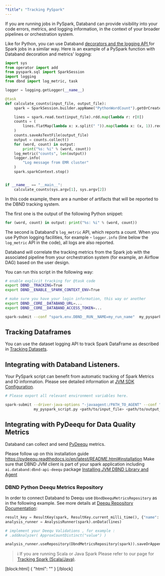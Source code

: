 ```yaml
---
"title": "Tracking PySpark"
---
```

If you are running jobs in PySpark, Databand can provide visibility into your code errors, metrics, and logging information, in the context of your broader pipelines or orchestration system.

Like for Python, you can use Databand [decorators and the logging API ](doc:python) for Spark jobs in a similar way. Here is an example of a PySpark function with Databand decoration and metrics' logging:

```python
import sys
from operator import add
from pyspark.sql import SparkSession
import logging
from dbnd import log_metric, task

logger = logging.getLogger(__name__)

@task
def calculate_counts(input_file, output_file):
    spark = SparkSession.builder.appName("PythonWordCount").getOrCreate()

    lines = spark.read.text(input_file).rdd.map(lambda r: r[0])
    counts = (
        lines.flatMap(lambda x: x.split(" ")).map(lambda x: (x, 1)).reduceByKey(add)
    )
    counts.saveAsTextFile(output_file)
    output = counts.collect()
    for (word, count) in output:
        print("%s: %i" % (word, count))
    log_metric("counts", len(output))
    logger.info(
        "Log message from EMR cluster"
    )
    spark.sparkContext.stop()


if __name__ == "__main__":
    calculate_counts(sys.argv[1], sys.argv[2])
```

In this code example, there are a number of artifacts that will be reported to the DBND tracking system.

The first one is the output of the following Python snippet:


```python
for (word, count) in output: print("%s: %i" % (word, count))
```

The second is Databand's `log_metric` API, which reports a count. When you use Python logging facilities, for example - `logger.info` (line below the `log_metric` API in the code), all logs are also reported.

Databand will correlate the tracking metrics from the Spark job with the associated pipeline from your orchestration system (for example, an Airflow DAG) based on the user design.

You can run this script in the following way:
``` bash
# enable explicit tracking for @task code
export DBND__TRACKING=True
export DBND__ENABLE__SPARK_CONTEXT_ENV=True

# make sure you have your login information, this way or another
export DBND__CORE__DATABAND_URL=...
export DBND__CORE__DATABAND_ACCESS_TOKEN=...

spark-submit --conf "spark.env.DBND__RUN__NAME=my_run_name"  my_pyspark_script.py <path/to/input_file> <path/to/output_file>
```

## Tracking Dataframes
You can use the dataset logging API to track Spark DataFrame as described in [Tracking Datasets](doc:tracking-python-datasets).


## Integrating with Databand Listeners.
Your PySpark script can benefit from automatic tracking of Spark Metrics and IO information. Please see detailed information at [JVM SDK Configuration](doc:jvm-sdk-configuration).

``` bash
# Please export all relevant environment variables here.

spark-submit --driver-java-options "-javaagent:/PATH_TO_AGENT" --conf "spark.sql.queryExecutionListeners=ai.databand.spark.DbndSparkQueryExecutionListener"  \
             my_pyspark_script.py <path/to/input_file> <path/to/output_file>
```


## Integrating with PyDeequ for Data Quality Metrics
Databand can collect and send [PyDeequ](https://github.com/awslabs/python-deequ/) metrics.

Please follow up on this installation guide https://pydeequ.readthedocs.io/en/latest/README.html#installation
Make sure that DBND JVM client is part of your spark application including `ai.databand:dbnd-api-deequ` package [Installing JVM DBND Library and Agent](doc:installing-jvm-dbnd)

### DBND Python Deequ Metrics Repository
In order to connect Databand to Deequ use `DbndDeequMetricsRepository` as in the following example. See more details at [Deequ Repository Documentation]( https://pydeequ.readthedocs.io/en/latest/README.html#repository):


```python
result_key = ResultKey(spark, ResultKey.current_milli_time(), {"name": "words"})
analysis_runner = AnalysisRunner(spark).onData(lines)

# implement your Deequ Validations , for example :
# .addAnalyzer( ApproxCountDistinct("value") )

analysis_runner.useRepository(DbndMetricsRepository(spark)).saveOrAppendResult(result_key).run()
```

> ℹ️ If you are running Scala or Java Spark
> Please refer to our page for [Tracking Spark (Scala/Java)](doc:jvm).

[block:html]
{
  "html": "<style>\n  pre {\n      border: 0.2px solid #ddd;\n      border-left: 3px solid #c796ff;\n      color: #0061a6;\n  }\n\n.CodeTabs_initial{\n  /* box shadows with with legacy browser support - just in case */\n    -webkit-box-shadow: 0 10px 6px -6px #777; /* for Safari 3-4, iOS 4.0.2 - 4.2, Android 2.3+ */\n     -moz-box-shadow: 0 10px 6px -6px #777; /* for Firefox 3.5 - 3.6 */\n          box-shadow: 0 10px 6px -6px #777;/* Opera 10.5, IE 9, Firefox 4+, Chrome 6+, iOS 5 */\n  }\n</style>"
}
[/block]
